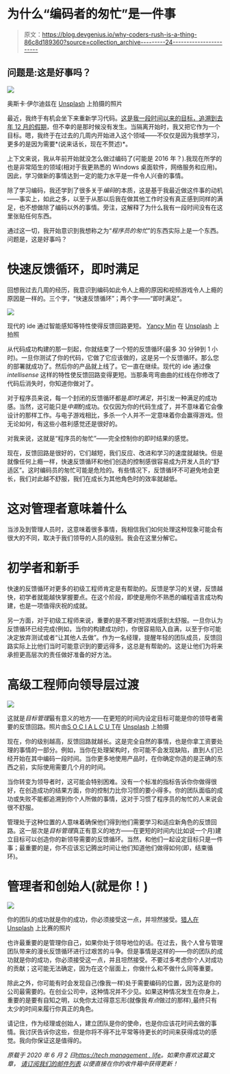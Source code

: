 # 为什么“编码者的匆忙”是一件事

> 原文：<https://blog.devgenius.io/why-coders-rush-is-a-thing-86c8d189360?source=collection_archive---------24----------------------->

## 问题是:这是好事吗？

![](img/b257ec18b9d793168315ef019d2a879d.png)

奥斯卡·伊尔迪兹在 [Unsplash](https://unsplash.com/s/photos/coding?utm_source=unsplash&utm_medium=referral&utm_content=creditCopyText) 上拍摄的照片

最近，我终于有机会坐下来重新学习代码。[这是我一段时间以来的目标，追溯到去年 12 月的假期](https://techmanagement.life/2019/12/20/being-productive-in-a-holiday-office-shutdown/)，但不幸的是那时候没有发生。当隔离开始时，我又把它作为一个目标。嗯，我终于在过去的几周内开始进入这个领域——不仅仅是因为我想学习，更多的是因为需要*(说来话长，现在不赘述)*。

上下文来说，我从年前开始就没怎么做过编码了(可能是 2016 年？).我现在所学的也是非常陌生的领域(相对于我更熟悉的 Windows 桌面软件，网络服务和应用)。因此，学习做新的事情达到一定的能力水平是一件令人兴奋的事情。

除了学习编码，我还学到了很多关于*编码*的本质，这是基于我最近做这件事的动机——事实上，如此之多，以至于从那以后我在做其他工作时没有真正感到同样的满足，也不想做除了编码以外的事情。旁注，这解释了为什么我有一段时间没有在这里张贴任何东西。

通过这一切，我开始意识到我想称之为“*程序员的匆忙*”的东西实际上是一个东西。问题是，这是好事吗？

# 快速反馈循环，即时满足

回想我过去几周的经历，我意识到编码如此令人上瘾的原因和视频游戏令人上瘾的原因是一样的。三个字，“快速反馈循环”；两个字——“即时满足”。

![](img/55bd50fada12f87c871fbdd5466b54f2.png)

现代的 ide 通过智能感知等特性使得反馈回路更短。 [Yancy Min](https://unsplash.com/@yancymin?utm_source=unsplash&utm_medium=referral&utm_content=creditCopyText) 在 [Unsplash](https://unsplash.com/s/photos/ide?utm_source=unsplash&utm_medium=referral&utm_content=creditCopyText) 上拍照

从代码成功构建的那一刻起，你就结束了一个短的反馈循环(最多 30 分钟到 1 小时)。一旦你测试了你的代码，它做了它应该做的，这是另一个反馈循环。那么您的部署就成功了。然后你的产品就上线了。它一直在继续。现代的 ide 通过像 *intellisense* 这样的特性使反馈回路变得更短。当那条弯弯曲曲的红线在你修改了代码后消失时，你知道你做对了。

对于程序员来说，每一个封闭的反馈循环都是*即时满足*，并引发一种满足的成功感。当然，这可能只是*中期*的成功。仅仅因为你的代码生成了，并不意味着它会像设计的那样工作。与电子游戏相比，多杀一个人并不一定意味着你会赢得游戏。但无论如何，有这些小胜利感觉还是很好的。

对我来说，这就是“程序员的匆忙”——完全控制你的即时结果的感觉。

现在，反馈回路是很好的，它们越短，我们反应、改进和学习的速度就越快。但是就像任何上瘾一样，快速反馈循环和他们创造的控制感很容易成为开发人员的“舒适区”。这时编码员的匆忙可能是危险的。有些情况下，反馈循环不可避免地会更长，我们对此越不舒服，我们在成长为其他角色时的效率就越低。

# 这对管理者意味着什么

当涉及到管理人员时，这意味着很多事情，我相信我们如何处理这种现象可能会有很大的不同，取决于我们领导的人员的级别。我会在这里分解它。

# 初学者和新手

快速的反馈循环对更多的初级工程师肯定是有帮助的。反馈是学习的关键，反馈越快，初学者就能越快掌握要点。在这个阶段，即使是用你不熟悉的编程语言成功构建，也是一项值得庆祝的成就。

另一方面，对于初级工程师来说，重要的是不要对短游戏感到太舒服。一旦你认为反馈循环已经完成(例如，当你的构建成功时)，你很容易陷入自满，以至于你可能决定放弃测试或者“让其他人去做”。作为一名经理，提醒年轻的团队成员，反馈回路实际上比他们当时可能意识到的要远得多，这总是有帮助的。这是让他们为将来承担更高层次的责任做好准备的好方法。

# 高级工程师向领导层过渡

![](img/bd6aa7925975a9cfe1918fa69f2ca082.png)

这就是*目标管理*最有意义的地方——在更短的时间内设定目标可能是你的领导者需要的反馈回路。照片由[S O C I A L C U T](https://unsplash.com/@socialcut?utm_source=unsplash&utm_medium=referral&utm_content=creditCopyText)在 [Unsplash](https://unsplash.com/s/photos/team-leader?utm_source=unsplash&utm_medium=referral&utm_content=creditCopyText) 上拍摄

现在，你的级别越高，反馈回路就越长。这是完全自然的事情，也是你拿工资要处理的事情的一部分。例如，当你在处理架构时，你可能不会发现缺陷，直到人们已经开始在其中编码一段时间。当你更多地使用产品时，在你确定你造的是正确的东西之前，实际使用需要几个月的时间。

当你转变为领导者时，这可能会特别困难。没有一个标准的指标告诉你你做得很好，在创造成功的结果方面，你的控制力比你习惯的要小得多。你的团队面临的成功或失败不能都追溯到你个人所做的事情，这对于习惯了程序员的匆忙的人来说会很不舒服。

管理处于这种位置的人意味着确保他们得到他们需要学习和适应新角色的反馈回路。这一层次是*目标管理*真正有意义的地方——在更短的时间内(比如说一个月)建立目标可以创造你的新领导需要的反馈循环。当然，和他们一起设定目标只是一件事；最重要的是，你不应该忘记腾出时间让他们知道他们做得如何(即，结束循环)。

# 管理者和创始人(就是你！)

![](img/f19759fbbfe62d429d19d0b6fecc6340.png)

你的团队的成功就是你的成功，你必须接受这一点，并坦然接受。[猎人在](https://unsplash.com/@huntersrace?utm_source=unsplash&utm_medium=referral&utm_content=creditCopyText) [Unsplash](https://unsplash.com/s/photos/business?utm_source=unsplash&utm_medium=referral&utm_content=creditCopyText) 上比赛的照片

也许最重要的是管理你自己，如果你处于领导地位的话。在过去，我个人曾与管理团队带来的漫长反馈循环进行过艰苦的斗争。但是事情是这样的——你的团队的成功就是你的成功，你必须接受这一点，并且坦然接受。不要过多考虑你个人对成功的贡献；这可能无法确定，因为在这个层面上，你做什么和不做什么同等重要。

除此之外，你可能有时会发现自己(像我一样)处于需要编码的位置，因为这是你的公司最需要的。在创业公司中，这种情况并不少见。如果这种情况发生在你身上，重要的是要有自知之明，以免你太过得意忘形(就像我*有点*做过的那样),最终只有太少的时间来履行你真正的角色。

请记住，作为经理或创始人，建立团队是你的使命，也是你应该花时间去做的事情。我讨厌告诉你这些，但是你将不得不比平常等待更长的时间来获得成功的感觉。我向你保证这是值得的。

*原载于 2020 年 6 月 2 日*[*https://tech management . life*](https://techmanagement.life/2020/06/02/why-coders-rush-is-a-thing/)*。如果你喜欢这篇文章，* [*请订阅我们的邮件列表*](http://eepurl.com/gAfd7D) *以便直接在你的收件箱中获得更新！*